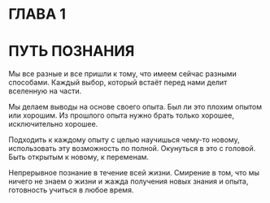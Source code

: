 # ГЛАВА 1
# ПУТЬ ПОЗНАНИЯ

Мы все разные и все пришли к тому, что имеем сейчас разными способами. Каждый выбор, который встаёт перед нами делит вселенную на части. 

Мы делаем выводы на основе своего опыта. Был ли это плохим опытом или хорошим. Из прошлого опыта нужно брать только хорошее, исключительно хорошее. 

Подходить к каждому опыту с целью научишься чему-то новому, использовать эту возможность по полной. Окунуться в это с головой. Быть открытым к новому, к переменам.

Непрерывное познание в течение всей жизни. Смирение в том, что мы ничего не знаем о жизни и жажда получения новых знания и опыта, готовность учиться в любое время.
